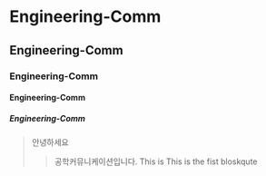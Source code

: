 # Engineering-Comm
## Engineering-Comm
### Engineering-Comm
#### Engineering-Comm
##### Engineering-Comm
>안녕하세요
>>공학커뮤니케이션입니다.
>>This is This is the fist bloskqute
